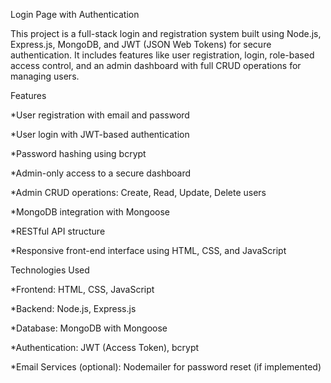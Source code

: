 Login Page with Authentication


This project is a full-stack login and registration system built using Node.js, Express.js, MongoDB, and JWT (JSON Web Tokens) for secure authentication. It includes features like user registration, login, role-based access control, and an admin dashboard with full CRUD operations for managing users.

Features


*User registration with email and password

*User login with JWT-based authentication

*Password hashing using bcrypt

*Admin-only access to a secure dashboard

*Admin CRUD operations: Create, Read, Update, Delete users

*MongoDB integration with Mongoose

*RESTful API structure

*Responsive front-end interface using HTML, CSS, and JavaScript

Technologies Used


*Frontend: HTML, CSS, JavaScript

*Backend: Node.js, Express.js

*Database: MongoDB with Mongoose

*Authentication: JWT (Access Token), bcrypt

*Email Services (optional): Nodemailer for password reset (if implemented)
